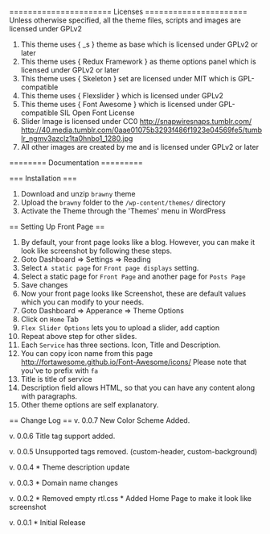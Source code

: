 ====================== Licenses ======================
Unless otherwise specified, all the theme files, scripts and images
are licensed under GPLv2

1. This theme uses { _s } theme as base which is licensed under GPLv2 or later
2. This theme uses { Redux Framework } as theme options panel which is licensed under GPLv2 or later
3. This theme uses { Skeleton } set are licensed under MIT which is GPL-compatible
4. This theme uses { Flexslider } which is licensed under GPLv2
5. This theme uses { Font Awesome } which is licensed under GPL-compatible SIL Open Font License
6. Slider Image is licensed under CC0
http://snapwiresnaps.tumblr.com/
http://40.media.tumblr.com/0aae01075b3293f486f1923e04569fe5/tumblr_ngmv3azclz1ta0hnbo1_1280.jpg
7. All other images are created by me and is licensed under GPLv2 or later


======== Documentation =========

=== Installation ===
1. Download and unzip `brawny` theme
2. Upload the `brawny` folder to the `/wp-content/themes/` directory
3. Activate the Theme through the 'Themes' menu in WordPress

== Setting Up Front Page ==
1. By default, your front page looks like a blog. However, you can make it look like screenshot by following these steps.
2. Goto Dashboard => Settings => Reading
3. Select `A static page` for `Front page displays` setting.
4. Select a static page for `Front Page` and another page for `Posts Page`
5. Save changes
6. Now your front page looks like Screenshot, these are default values which you can modify to your needs.
7. Goto Dashboard => Apperance => Theme Options
8. Click on `Home` Tab
9. `Flex Slider Options` lets you to upload a slider, add caption
10. Repeat above step for other slides.
11. Each `Service` has three sections. Icon, Title and Description.
12. You can copy icon name from this page http://fortawesome.github.io/Font-Awesome/icons/ Please note that you've to prefix with `fa `
13. Title is title of service
14. Description field allows HTML, so that you can have any content along with paragraphs.
15. Other theme options are self explanatory.

== Change Log ==
v. 0.0.7
	New Color Scheme Added.

v. 0.0.6
	Title tag support added.
	
v. 0.0.5
	Unsupported tags removed. (custom-header, custom-background)
	
v. 0.0.4
	* Theme description update
	
v. 0.0.3
	* Domain name changes

v. 0.0.2
	* Removed empty rtl.css
	* Added Home Page to make it look like screenshot

v. 0.0.1
	* Initial Release
